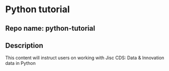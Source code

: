 # Python tutorial
## Repo name: python-tutorial

## Description
This content will instruct users on working with Jisc CDS: Data &amp; Innovation data in Python
